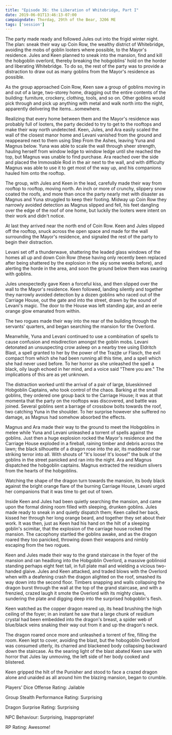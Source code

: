 ```yaml
---
title: "Episode 36: the Liberation of Whitebridge, Part I"
date: 2019-06-01T13:46:13-07:00
campaigndate: Thordag, 29th of the Bear, 3206 ME
tags: ['session']
---
```


The party made ready and followed Jules out into the frigid winter night. The plan: sneak their way
up Coin Row, the wealthy district of Whitebridge, avoiding the mobs of goblin looters where
possible, to the Mayor's residence. Jules and Keen planned to sneak into the mansion, find and kill
the hobgoblin overlord, thereby breaking the hobgoblins' hold on the horder and liberating
Whitebridge. To do so, the rest of the party was to provide a distraction to draw out as many
goblins from the Mayor's residence as possible.

As the group approached Coin Row, Keen saw a group of goblins moving in and out of a large,
two-storey home, dragging out the entire contents of the building: furniture, crockery, clothing,
tools, and so on. Other goblins would pick through and pick up anything with metal and walk north
into the night, apparently delivering the items...somewhere.

Realizing that every home between them and the Mayor's residence was probably full of looters, the
party decided to try to get to the rooftops and make their way north undetected. Keen, Jules, and
Ara easily scaled the wall of the closest manor home and Levani vanished from the ground and
reappeared next to them using Step From the Ashes, leaving Yuna and Magnus below. Yuna was able to
scale the wall through sheer strength, hauling herself from window ledge to window ledge until she
reached the top, but Magnus was unable to find purchase.  Ara reached over the side and placed the
Immovable Rod in the air next to the wall, and with difficulty Magnus was able to use it to get most
of the way up, and his companions hauled him onto the rooftop.

The group, with Jules and Keen in the lead, carefully made their way from rooftop to rooftop, moving
north. An inch or more of crunchy, slippery snow coated the roofs, and more than once the party
nearly met with disaster as Magnus and Yuna struggled to keep their footing. Midway up Coin Row they
narrowly avoided detection as Magnus slipped and fell, his feet dangling over the edge of the roof
of one home, but luckily the looters were intent on their work and didn't notice.

At last they arrived near the north end of Coin Row. Keen and Jules slipped off the rooftop, snuck
across the open space and made for the wall surrounding the Mayor's residence, and signaled the rest
of the party to begin their distraction.

Levani set off a thunderwave, shattering the leaded glass windows of the homes all up and down Coin
Row (these having only recently been replaced after being shattered by the explosion in the sky some
weeks before), and alerting the horde in the area, and soon the ground below them was swaring with
goblins.

Jules unexpectedly gave Keen a forceful kiss, and then slipped over the wall to the Mayor's
residence. Keen followed, landing silently and together they narrowly avoided detection by a dozen
goblins who raced out of the Carriage House, out the gate and into the street, drawn by the sound of
Levani's magic. The door to the House was left standing ajar, and an eerie orange glow emanated from
within.

The two rogues made their way into the rear of the building through the servants' quarters, and
began searching the mansion for the Overlord.

Meanwhile, Yuna and Levani continued to use a combination of spells to cause confusion and
misdirection amongst the goblin mobs. Levani detonated an unsuspecting crow asleep on a nearby tree
using Eldritch Blast, a spell granted to her by the power of the Trazjte ur Flasch, the evil compact
from which she had been running all this time, and a spell which she had never used before. To her
horror as she unleashed the spell a black, oily laugh echoed in her mind, and a voice said "There
you are." The implications of this are as yet unknown.

The distraction worked until the arrival of a pair of large, blueskinned Hobgoblin Captains, who
took control of the chaos. Barking at the small goblins, they ordered one group back to the Carriage
House; it was at that momenta that the party on the rooftops was discovered, and battle was joined.
Several goblins sent a barrage of crossbow bolts towards the roof, two catching Yuna in the
shoulder. To her surprise however she suffered no damage, as Magnus had somehow absorbed the
effects.

Magnus and Ara made their way to the ground to meet the Hobgoblins in melee while Yuna and Levani
unleashed a torrent of spells against the goblins. Just then a huge explosion rocked the Mayor's
residence and the Carriage House exploded in a fireball, raining timber and debris across the lawn;
the black silhouette of a dragon rose into the air, its maddened roar striking terror into all.
With shouts of "It's loose! It's loose!" the bulk of the goblins in the street panicked and ran into
the night. Ara and Magnus dispatched the hobgoblin captains. Magnus extracted the residium slivers
from the hearts of the hobgoblins.

Watching the shape of the dragon turn towards the mansion, its body black against the bright orange
flare of the burning Carriage House, Levani urged her companions that it was time to get out of
town.

Inside Keen and Jules had been quietly searching the mansion, and came upon the formal dining room
filled with sleeping, drunken goblins. Jules made ready to sneak in and quietly dispatch them; Keen
called her back, kissed her through her long orange beard, and together they set about their work.
It was then, just as Keen had his hand on the hilt of a sleeping goblin's scimitar, that the
explosion of the carriage house rocked the mansion. The cacophony startled the goblins awake, and as
the dragon roared they too panicked, throwing down their weapons and nimbly escaping from the two
rogues.

Keen and Jules made their way to the grand staircase in the foyer of the mansion and ran headlong
into the Hobgoblin Overlord, a massive goblinoid standing perhaps eight feet tall, in full plate
mail and wielding a vicious two-handed glaive. Jules and Keen attacked, and traded blows with the
Overlord when with a deafening crash the dragon alighted on the roof, smashed its way down into the
second floor. Timbers snapping and walls collapsing the dragon burst through the wall at the top of
the grand staircase, and with a frenzied, crazed laugh it smote the Overlord with its mighty claws,
sundering the plate and digging deep into the surprised hobgoblin's flesh.

Keen watched as the copper dragon reared up, its head brushing the high ceiling of the foyer; in
an instant he saw that a large chunk of residium crystal had been embedded into the dragon's
breast, a spider web of blue/black veins snaking their way out from it and up the dragon's neck.

The dragon roared once more and unleashed a torrent of fire, filling the room. Keen lept to cover,
avoiding the blast, but the hobogoblin Overlord was consumed utterly, its charred and blackened body
collapsing backward down the staircase. As the searing light of the blast abated Keen saw with
horror that Jules lay unmoving, the left side of her body cooked and blistered.

Keen gripped the hilt of the Punisher and stood to face a crazed dragon alone and unaided as all
around him the blazing mansion, began to crumble.

Players' Dice Offense Rating: Jailable

Group Stealth Performance Rating: Surprising

Dragon Surprise Rating: Surprising

NPC Behaviour: Surprising, Inappropriate!

RP Rating: Awesome!
